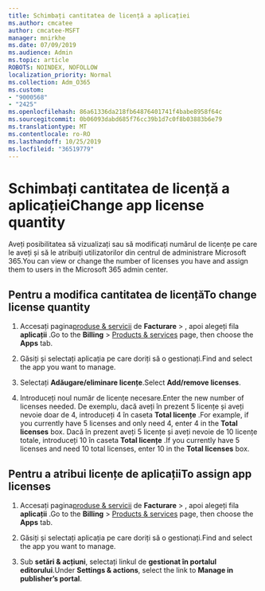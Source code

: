 ```yaml
---
title: Schimbați cantitatea de licență a aplicației
ms.author: cmcatee
author: cmcatee-MSFT
manager: mnirkhe
ms.date: 07/09/2019
ms.audience: Admin
ms.topic: article
ROBOTS: NOINDEX, NOFOLLOW
localization_priority: Normal
ms.collection: Adm_O365
ms.custom:
- "9000568"
- "2425"
ms.openlocfilehash: 86a61336da218fb64876401741f4babe8958f64c
ms.sourcegitcommit: 0b06093dabd685f76cc39b1d7c0f8b03883b6e79
ms.translationtype: MT
ms.contentlocale: ro-RO
ms.lasthandoff: 10/25/2019
ms.locfileid: "36519779"
---
```

# <a name="change-app-license-quantity"></a><span data-ttu-id="031a9-102">Schimbați cantitatea de licență a aplicației</span><span class="sxs-lookup"><span data-stu-id="031a9-102">Change app license quantity</span></span>

<span data-ttu-id="031a9-103">Aveți posibilitatea să vizualizați sau să modificați numărul de licențe pe care le aveți și să le atribuiți utilizatorilor din centrul de administrare Microsoft 365.</span><span class="sxs-lookup"><span data-stu-id="031a9-103">You can view or change the number of licenses you have and assign them to users in the Microsoft 365 admin center.</span></span> 

## <a name="to-change-license-quantity"></a><span data-ttu-id="031a9-104">Pentru a modifica cantitatea de licență</span><span class="sxs-lookup"><span data-stu-id="031a9-104">To change license quantity</span></span>

1. <span data-ttu-id="031a9-105">Accesați pagina[produse & servicii](https://go.microsoft.com/fwlink/p/?linkid=842054) de **Facturare** > , apoi alegeți fila **aplicații** .</span><span class="sxs-lookup"><span data-stu-id="031a9-105">Go to the **Billing** > [Products & services](https://go.microsoft.com/fwlink/p/?linkid=842054) page, then choose the **Apps** tab.</span></span>

2. <span data-ttu-id="031a9-106">Găsiți și selectați aplicația pe care doriți să o gestionați.</span><span class="sxs-lookup"><span data-stu-id="031a9-106">Find and select the app you want to manage.</span></span>  

3. <span data-ttu-id="031a9-107">Selectați **Adăugare/eliminare licențe**.</span><span class="sxs-lookup"><span data-stu-id="031a9-107">Select **Add/remove licenses**.</span></span>

4. <span data-ttu-id="031a9-108">Introduceți noul număr de licențe necesare.</span><span class="sxs-lookup"><span data-stu-id="031a9-108">Enter the new number of licenses needed.</span></span> <span data-ttu-id="031a9-109">De exemplu, dacă aveți în prezent 5 licențe și aveți nevoie doar de 4, introduceți 4 în caseta **Total licențe** .</span><span class="sxs-lookup"><span data-stu-id="031a9-109">For example, if you currently have 5 licenses and only need 4, enter 4 in the **Total licenses** box.</span></span> <span data-ttu-id="031a9-110">Dacă în prezent aveți 5 licențe și aveți nevoie de 10 licențe totale, introduceți 10 în caseta **Total licențe** .</span><span class="sxs-lookup"><span data-stu-id="031a9-110">If you currently have 5 licenses and need 10 total licenses, enter 10 in the **Total licenses** box.</span></span>

## <a name="to-assign-app-licenses"></a><span data-ttu-id="031a9-111">Pentru a atribui licențe de aplicații</span><span class="sxs-lookup"><span data-stu-id="031a9-111">To assign app licenses</span></span>

1. <span data-ttu-id="031a9-112">Accesați pagina[produse & servicii](https://go.microsoft.com/fwlink/p/?linkid=842054) de **Facturare** > , apoi alegeți fila **aplicații** .</span><span class="sxs-lookup"><span data-stu-id="031a9-112">Go to the **Billing** > [Products & services](https://go.microsoft.com/fwlink/p/?linkid=842054) page, then choose the **Apps** tab.</span></span>

2. <span data-ttu-id="031a9-113">Găsiți și selectați aplicația pe care doriți să o gestionați.</span><span class="sxs-lookup"><span data-stu-id="031a9-113">Find and select the app you want to manage.</span></span>  

3. <span data-ttu-id="031a9-114">Sub **setări & acțiuni**, selectați linkul de **gestionat în portalul editorului**.</span><span class="sxs-lookup"><span data-stu-id="031a9-114">Under **Settings & actions**, select the link to **Manage in publisher’s portal**.</span></span>